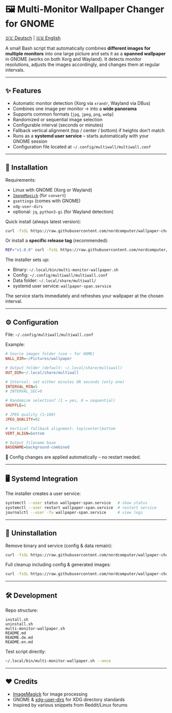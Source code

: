 # 🖼️ Multi-Monitor Wallpaper Changer for GNOME

[🇩🇪 Deutsch](README.de.md) | [🇬🇧 English](README.md)

A small Bash script that automatically combines **different images for multiple monitors** into one large picture and sets it as a **spanned wallpaper** in GNOME (works on both Xorg and Wayland).
It detects monitor resolutions, adjusts the images accordingly, and changes them at regular intervals.

---

## ✨ Features

- Automatic monitor detection (Xorg via `xrandr`, Wayland via DBus)
- Combines one image per monitor → into a **wide panorama**
- Supports common formats (`jpg`, `jpeg`, `png`, `webp`)
- Randomized or sequential image selection
- Configurable interval (seconds or minutes)
- Fallback vertical alignment (top / center / bottom) if heights don’t match
- Runs as a **systemd user service** – starts automatically with your GNOME session
- Configuration file located at `~/.config/multiwall/multiwall.conf`

---

## 🚀 Installation

Requirements:

- Linux with GNOME (Xorg or Wayland)
- [`ImageMagick`](https://imagemagick.org) (for `convert`)
- `gsettings` (comes with GNOME)
- `xdg-user-dirs`
- optional: `jq`, `python3-gi` (for Wayland detection)

Quick install (always latest version):

```bash
curl -fsSL https://raw.githubusercontent.com/nordcomputer/wallpaper-changer/main/install.sh | bash
```

Or install a **specific release tag** (recommended):

```bash
REF="v1.0.0" curl -fsSL https://raw.githubusercontent.com/nordcomputer/wallpaper-changer/main/install.sh | bash
```

The installer sets up:

- Binary: `~/.local/bin/multi-monitor-wallpaper.sh`
- Config: `~/.config/multiwall/multiwall.conf`
- Data folder: `~/.local/share/multiwall/`
- systemd user service: `wallpaper-span.service`

The service starts immediately and refreshes your wallpaper at the chosen interval.

---

## ⚙️ Configuration

File: `~/.config/multiwall/multiwall.conf`

Example:

```ini
# Source images folder (use ~ for HOME)
WALL_DIR=~/Pictures/wallpaper

# Output folder (default: ~/.local/share/multiwall)
OUT_DIR=~/.local/share/multiwall

# Interval: set either minutes OR seconds (only one)
INTERVAL_MIN=5
# INTERVAL_SEC=0

# Randomize selection? (1 = yes, 0 = sequential)
SHUFFLE=1

# JPEG quality (1–100)
JPEG_QUALITY=92

# Vertical fallback alignment: top|center|bottom
VERT_ALIGN=bottom

# Output filename base
BASENAME=background-combined
```

🔄 Config changes are applied automatically – no restart needed.

---

## 🖥️ Systemd Integration

The installer creates a user service:

```bash
systemctl --user status wallpaper-span.service   # show status
systemctl --user restart wallpaper-span.service  # restart service
journalctl --user -fu wallpaper-span.service     # view logs
```

---

## 🧹 Uninstallation

Remove binary and service (config & data remain):

```bash
curl -fsSL https://raw.githubusercontent.com/nordcomputer/wallpaper-changer/main/uninstall.sh | bash
```

Full cleanup including config & generated images:

```bash
curl -fsSL https://raw.githubusercontent.com/nordcomputer/wallpaper-changer/main/uninstall.sh | bash -s -- --purge
```

---

## 🛠️ Development

Repo structure:

```
install.sh
uninstall.sh
multi-monitor-wallpaper.sh
README.md
README.de.md
README.en.md
```

Test script directly:

```bash
~/.local/bin/multi-monitor-wallpaper.sh --once
```

---

## ❤️ Credits

- [ImageMagick](https://imagemagick.org) for image processing
- GNOME & [xdg-user-dirs](https://www.freedesktop.org/wiki/Software/xdg-user-dirs/) for XDG directory standards
- Inspired by various snippets from Reddit/Linux forums
